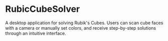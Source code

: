 # RubicCubeSolver
 A desktop application for solving Rubik's Cubes. Users can scan cube faces with a camera or manually set colors, and receive step-by-step solutions through an intuitive interface.
